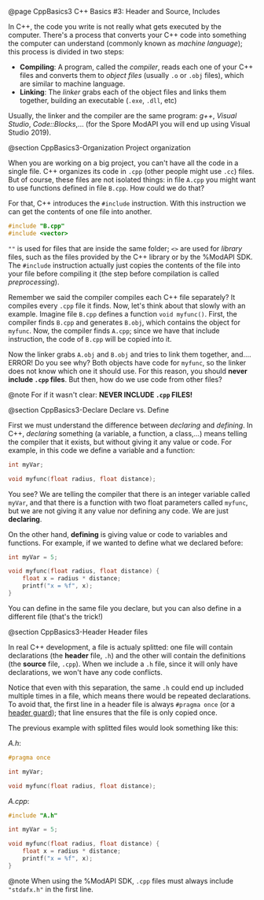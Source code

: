 @page CppBasics3 C++ Basics #3: Header and Source, Includes

In C++, the code you write is not really what gets executed by the computer. There's a process that converts your C++ code into something the
computer can understand (commonly known as *machine language*); this process is divided in two steps:
 - **Compiling**: A program, called the *compiler*, reads each one of your C++ files and converts them to *object files* (usually `.o` or `.obj` files), 
 which are similar to machine language.
 - **Linking**: The *linker* grabs each of the object files and links them together, building an executable (`.exe`, `.dll`, etc)
 
Usually, the linker and the compiler are the same program: *g++*, *Visual Studio*, *Code::Blocks*,... (for the Spore ModAPI you will end up using 
Visual Studio 2019).

@section CppBasics3-Organization Project organization

When you are working on a big project, you can't have all the code in a single file. C++ organizes its code in `.cpp` (other people might use `.cc`) files. 
But of course, these files are not isolated things: in file `A.cpp` you might want to use functions defined in file `B.cpp`. How could we do that?

For that, C++ introduces the `#include` instruction. With this instruction we can get the contents of one file into another.

```cpp
#include "B.cpp"
#include <vector>
```

`""` is used for files that are inside the same folder; `<>` are used for *library* files, such as the files provided by the C++ library or by the %ModAPI SDK.
The `#include` instruction actually just copies the contents of the file into your file before compiling it (the step before compilation is called *preprocessing*).

Remember we said the compiler compiles each C++ file separately? It compiles every `.cpp` file it finds. Now, let's think about that slowly with an example.
Imagine file `B.cpp` defines a function `void myfunc()`. First, the compiler finds `B.cpp` and generates `B.obj`, which contains the object for `myfunc`. Now,
the compiler finds `A.cpp`; since we have that include instruction, the code of `B.cpp` will be copied into it. 

Now the linker grabs `A.obj` and `B.obj` and tries to link them together, and.... ERROR! Do you see why? Both objects have code for `myfunc`, so the linker does
not know which one it should use. For this reason, you should **never include `.cpp` files**. But then, how do we use code from other files?

@note For if it wasn't clear: **NEVER INCLUDE `.cpp` FILES!**

@section CppBasics3-Declare Declare vs. Define

First we must understand the difference between *declaring* and *defining*. In C++, *declaring* something (a variable, a function, a class,...) means telling
the compiler that it exists, but without giving it any value or code. For example, in this code we define a variable and a function:

```cpp
int myVar;

void myfunc(float radius, float distance);
```

You see? We are telling the compiler that there is an integer variable called `myVar`, and that there is a function with two float parameters called `myfunc`, but we
are not giving it any value nor defining any code. We are just **declaring**.

On the other hand, **defining** is giving value or code to variables and functions. For example, if we wanted to define what we declared before:

```cpp
int myVar = 5;

void myfunc(float radius, float distance) {
	float x = radius * distance;
	printf("x = %f", x);
}
```

You can define in the same file you declare, but you can also define in a different file (that's the trick!)

@section CppBasics3-Header Header files

In real C++ development, a file is actualy splitted: one file will contain declarations (the **header** file, `.h`) and the other will contain the definitions
(the **source** file, `.cpp`). When we include a `.h` file, since it will only have declarations, we won't have any code conflicts.

Notice that even with this separation, the same `.h` could end up included multiple times in a file, which means there would be repeated declarations. To avoid that,
the first line in a header file is always `#pragma once` (or a [header guard](https://www.learncpp.com/cpp-tutorial/header-guards/)); that line ensures that the file
is only copied once.

The previous example with splitted files would look something like this:

*A.h*:
```cpp
#pragma once

int myVar;

void myfunc(float radius, float distance);
```

*A.cpp*:
```cpp
#include "A.h"

int myVar = 5;

void myfunc(float radius, float distance) {
	float x = radius * distance;
	printf("x = %f", x);
}
```

@note When using the %ModAPI SDK, `.cpp` files must always include `"stdafx.h"` in the first line.

